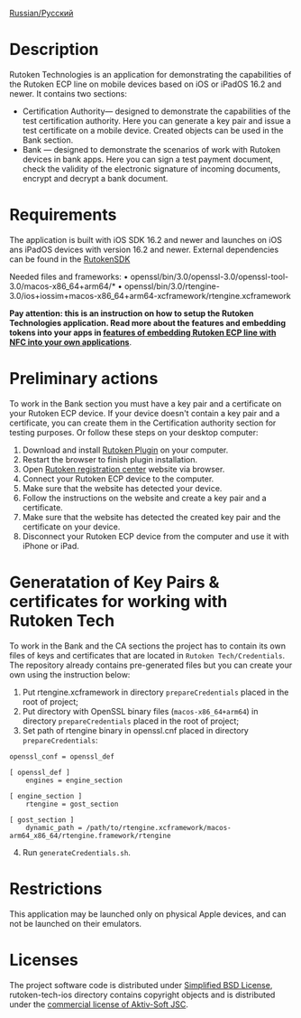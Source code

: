 [Russian/Русский](README_RUS.md) 

# Description
Rutoken Technologies is an application for demonstrating the capabilities of the Rutoken ECP line on mobile devices based on iOS or iPadOS 16.2 and newer.
It contains two sections:
* Certification Authority— designed to demonstrate the capabilities of the test certification authority. Here you can generate a key pair and issue a test certificate on a mobile device. Created objects can be used in the Bank section.
* Bank — designed to demonstrate the scenarios of work with Rutoken devices in bank apps. Here you can sign a test payment document, check the validity of the electronic signature of incoming documents, encrypt and decrypt a bank document.

# Requirements
The application is built with iOS SDK 16.2 and newer and launches on iOS ans iPadOS devices with version 16.2 and newer.
External dependencies can be found in the [RutokenSDK](http://www.rutoken.ru/developers/sdk/)

Needed files and frameworks:
•  openssl/bin/3.0/openssl-3.0/openssl-tool-3.0/macos-x86_64+arm64/*
•  openssl/bin/3.0/rtengine-3.0/ios+iossim+macos-x86_64+arm64-xcframework/rtengine.xcframework

 **Pay attention: this is an instruction on how to setup the Rutoken Technologies application. Read more about the features and embedding tokens into your apps in [features of embedding Rutoken ECP line with NFC into your own applications](https://dev.rutoken.ru/pages/viewpage.action?pageId=81527019)**.

# Preliminary actions
To work in the Bank section you must have a key pair and a certificate on your Rutoken ECP device.
If your device doesn't contain a key pair and a certificate, you can create them in the Certification authority section for testing purposes. Or follow these steps on your desktop computer:
1.  Download and install [Rutoken Plugin](https://www.rutoken.ru/products/all/rutoken-plugin/) on your computer.
2.  Restart the browser to finish plugin installation.
3.  Open [Rutoken registration center](https://ra.rutoken.ru/) website via browser.
4.  Connect your Rutoken ECP device to the computer.
5.  Make sure that the website has detected your device.
6.  Follow the instructions on the website and create a key pair and a certificate.
7.  Make sure that the website has detected the created key pair and the certificate on your device.
8.  Disconnect your Rutoken ECP device from the computer and use it with iPhone or iPad.

# Generatation of Key Pairs & certificates for working with Rutoken Tech
To work in the Bank and the CA sections the project has to contain its own files of keys and certificates that are located in `Rutoken Tech/Credentials`. The repository already contains pre-generated files but you can create your own using the instruction below:
1.  Put rtengine.xcframework in directory `prepareCredentials` placed in the root of project;
2.  Put directory with OpenSSL binary files (`macos-x86_64+arm64`) in directory `prepareCredentials` placed in the root of project;
3.  Set path of rtengine binary in openssl.cnf placed in directory `prepareCredentials`:
```
openssl_conf = openssl_def

[ openssl_def ]
    engines = engine_section

[ engine_section ]
    rtengine = gost_section

[ gost_section ]
    dynamic_path = /path/to/rtengine.xcframework/macos-arm64_x86_64/rtengine.framework/rtengine
```
4.  Run `generateCredentials.sh`.

# Restrictions
This application may be launched only on physical Apple devices, and can not be launched on their emulators.

# Licenses
The project software code is distributed under [Simplified BSD License](LICENSE), rutoken-tech-ios directory contains copyright objects and is distributed under the [commercial license of Aktiv-Soft JSC](https://download.rutoken.ru/License_Agreement.pdf).
